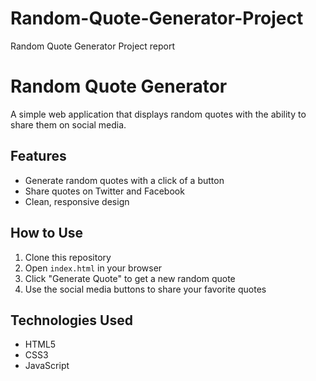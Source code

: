 # Random-Quote-Generator-Project
Random Quote Generator Project report 
# Random Quote Generator

A simple web application that displays random quotes with the ability to share them on social media.

## Features

- Generate random quotes with a click of a button
- Share quotes on Twitter and Facebook
- Clean, responsive design

## How to Use

1. Clone this repository
2. Open `index.html` in your browser
3. Click "Generate Quote" to get a new random quote
4. Use the social media buttons to share your favorite quotes

## Technologies Used

- HTML5
- CSS3
- JavaScript
